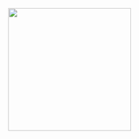 <img src="https://github.com/prince-buha/leb_1_3_application_1/assets/150029430/57bcefa7-c704-43c6-a933-b260d55017b5" width="250">
